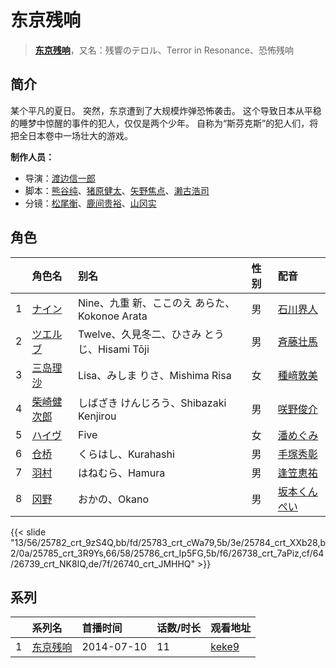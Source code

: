 # 东京残响


> <u>**[东京残响](http://bgm.tv/subject/100443)**</u>，又名：残響のテロル、Terror in Resonance、恐怖残响

## 简介


某个平凡的夏日。
突然，东京遭到了大规模炸弹恐怖袭击。
这个导致日本从平稳的睡梦中惊醒的事件的犯人，仅仅是两个少年。
自称为“斯芬克斯”的犯人们，将把全日本卷中一场壮大的游戏。

**制作人员：**
- 导演：[渡边信一郎](http://bgm.tv/person/100)
- 脚本：[熊谷纯](http://bgm.tv/person/9215)、[猪原健太](http://bgm.tv/person/20151)、[矢野焦点](http://bgm.tv/person/27084)、[濑古浩司](http://bgm.tv/person/15614)
- 分镜：[松尾衡](http://bgm.tv/person/2567)、[鹿间贵裕](http://bgm.tv/person/12588)、[山冈实](http://bgm.tv/person/14174)

## 角色

|     |   角色名   |   别名  | 性别 |  配音  |
|:--- |:------  |:----      |:---  |:--   |
| 1 | [ナイン](http://bgm.tv/character/25782) | Nine、九重 新、ここのえ あらた、Kokonoe Arata | 男 | [石川界人](http://bgm.tv/person/9953) |
| 2 | [ツエルブ](http://bgm.tv/character/25783) | Twelve、久見冬二、ひさみ とうじ、Hisami Tōji | 男 | [斉藤壮馬](http://bgm.tv/person/14604) |
| 3 | [三岛理沙](http://bgm.tv/character/25784) | Lisa、みしま りさ、Mishima Risa | 女 | [種﨑敦美](http://bgm.tv/person/7575) |
| 4 | [柴崎健次郎](http://bgm.tv/character/25785) | しばざき けんじろう、Shibazaki Kenjirou | 男 | [咲野俊介](http://bgm.tv/person/4951) |
| 5 | [ハイヴ](http://bgm.tv/character/25786) | Five | 女 | [潘めぐみ](http://bgm.tv/person/7050) |
| 6 | [仓桥](http://bgm.tv/character/26738) | くらはし、Kurahashi | 男 | [手塚秀彰](http://bgm.tv/person/10122) |
| 7 | [羽村](http://bgm.tv/character/26739) | はねむら、Hamura | 男 | [逢笠恵祐](http://bgm.tv/person/15664) |
| 8 | [冈野](http://bgm.tv/character/26740) | おかの、Okano | 男 | [坂本くんぺい](http://bgm.tv/person/5654) |

{{< slide "13/56/25782_crt_9zS4Q,bb/fd/25783_crt_cWa79,5b/3e/25784_crt_XXb28,b2/0a/25785_crt_3R9Ys,66/58/25786_crt_Ip5FG,5b/f6/26738_crt_7aPiz,cf/64/26739_crt_NK8IQ,de/7f/26740_crt_JMHHQ" >}}

## 系列

|     | 系列名  | 首播时间       | 话数/时长 | 观看地址                                                    |
| :-- | :--- | :--------- | :---- | :------------------------------------------------------ |
| 1   |[东京残响](https://bgm.tv/subject/100443)| 2014-07-10 | 11    | [keke9](https://www.keke9.app/play/20506-4-139063.html) |



